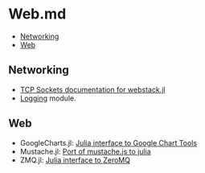 # Web.md

* [Networking](#networking)
* [Web](#web)


## Networking
* [TCP Sockets documentation for webstack.jl](http://blog.leahhanson.us/using-tcp-sockets-in-julia.html)
* [Logging](https://github.com/kmsquire/Logging.jl) module.

## Web
* GoogleCharts.jl: [Julia interface to Google Chart Tools](https://github.com/jverzani/GoogleCharts.jl)
* Mustache.jl: [Port of mustache.js to julia](https://github.com/jverzani/Mustache.jl) 
* ZMQ.jl: [Julia interface to ZeroMQ](https://github.com/JuliaLang/ZMQ.jl)

